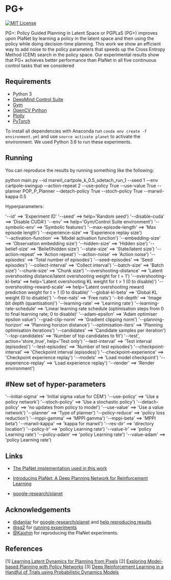 PG+
======

[![MIT License](https://img.shields.io/badge/license-MIT-blue.svg)](LICENSE.md)

PG+: Policy Guided Planning in Latent Space or PGPLaS (PG+) improves upon PlaNet by learning a policy in the latent space and then using the policy while doing decision-time planning. This work we show an efficient way to add noise to the policy parameters that speeds up the Cross Entropy Method (CEM) search in the policy space. Our experimental results show that PG+ achieves better performance than PlaNet in all five continuous control tasks that we considered



Requirements
------------

- Python 3
- [DeepMind Control Suite](https://github.com/deepmind/dm_control) 
- [Gym](https://gym.openai.com/)
- [OpenCV Python](https://pypi.python.org/pypi/opencv-python)
- [Plotly](https://plot.ly/)
- [PyTorch](http://pytorch.org/)

To install all dependencies with Anaconda run `conda env create -f environment.yml` and use `source activate planet` to activate the environment. We used Python 3.6 to run these experiments. 


Running
------------

You can reproduce the results by running something like the following: 

python main.py --id marwil_cartpole_k_0.5_sdetach_run_1 --seed 1 --env cartpole-swingup --action-repeat 2 --use-policy True --use-value True --planner POP_P_Planner --detach-policy True --stoch-policy True --marwil-kappa 0.5

Hyperparameters:

'--id' ==> 'Experiment ID'
'--seed' ==> help='Random seed')
'--disable-cuda' ==> 'Disable CUDA')
'--env' ==> help='Gym/Control Suite environment')
'--symbolic-env' ==> 'Symbolic features')
'--max-episode-length' ==> 'Max episode length')
'--experience-size' ==> 'Experience replay size')  
'--activation-function' ==> 'Model activation function')
'--embedding-size' ==> 'Observation embedding size') 
'--hidden-size' ==> 'Hidden size')
'--belief-size' ==> 'Belief/hidden size')
'--state-size' ==> 'State/latent size')
'--action-repeat' ==> 'Action repeat')
'--action-noise' ==> 'Action noise')
'--episodes' ==> 'Total number of episodes')
'--seed-episodes' ==> 'Seed episodes')
'--collect-interval' ==> 'Collect interval')
'--batch-size' ==> 'Batch size')
'--chunk-size' ==> 'Chunk size')
'--overshooting-distance' ==> 'Latent overshooting distance/latent overshooting weight for t = 1')
'--overshooting-kl-beta' ==> help='Latent overshooting KL weight for t > 1 (0 to disable)')
'--overshooting-reward-scale' ==> help='Latent overshooting reward prediction weight for t > 1 (0 to disable)'
'--global-kl-beta' ==> 'Global KL weight (0 to disable)')
'--free-nats' ==> 'Free nats')
'--bit-depth' ==> 'Image bit depth (quantisation)')
'--learning-rate' ==> 'Learning rate') 
'--learning-rate-schedule' ==> 'Linear learning rate schedule (optimisation steps from 0 to final learning rate; 0 to disable)' 
'--adam-epsilon' ==> 'Adam optimiser epsilon value') 
'--grad-clip-norm' ==> 'Gradient clipping norm')
'--planning-horizon' ==> 'Planning horizon distance')
'--optimisation-iters' ==> 'Planning optimisation iterations')
'--candidates' ==> 'Candidate samples per iteration')
'--top-candidates' ==> 'Number of top candidates to fit')
'--test', action='store_true', help='Test only')
'--test-interval' ==> 'Test interval (episodes)')
'--test-episodes' ==> 'Number of test episodes')
'--checkpoint-interval' ==> 'Checkpoint interval (episodes)')
'--checkpoint-experience' ==> 'Checkpoint experience replay')
'--models' ==> 'Load model checkpoint')
'--experience-replay' ==> 'Load experience replay')
'--render' ==> 'Render environment')

#New set of hyper-parameters
-----
'--initial-sigma' ==> 'Initial sigma value for CEM')
'--use-policy' ==> 'Use a policy network')
'--stoch-policy' ==> 'Use a stochastic policy')
'--detach-policy' ==> 'no updates from policy to model')
'--use-value' ==> 'Use a value network')
'--planner' ==> 'Type of planner')
'--policy-reduce' ==> 'policy loss reduction')
'--mppi-gamma' ==> 'MPPI gamma')
'--mppi-beta' ==> 'MPPI beta')
'--marwil-kappa' ==> 'kappa for marwil')
'--res-dir' ==> 'directory location')
'--policy-lr' ==> 'policy Learning rate')
'--value-lr' ==> 'policy Learning rate')
'--policy-adam' ==> 'policy Learning rate')
'--value-adam' ==> 'policy Learning rate')

Links
-----
- [The PlaNet implementation used in this work](https://github.com/Kaixhin/PlaNet)

- [Introducing PlaNet: A Deep Planning Network for Reinforcement Learning](https://ai.googleblog.com/2019/02/introducing-planet-deep-planning.html)
- [google-research/planet](https://github.com/google-research/planet)

Acknowledgements
----------------

- [@danijar](https://github.com/danijar) for [google-research/planet](https://github.com/google-research/planet) and [help reproducing results](https://github.com/google-research/planet/issues/28)
- [@sg2](https://github.com/sg2) for [running experiments](https://github.com/Kaixhin/PlaNet/issues/9)
- [@Kaixhin](https://github.com/Kaixhin) for reproducing the PlaNet experiments. 

References
----------

[1] [Learning Latent Dynamics for Planning from Pixels](https://arxiv.org/abs/1811.04551) 
[2] [Exploring Model-based Planning with Policy Networks](https://arxiv.org/abs/1906.08649) 
[3] [Deep Reinforcement Learning in a Handful of Trials using Probabilistic Dynamics Models](https://arxiv.org/abs/1805.12114)
